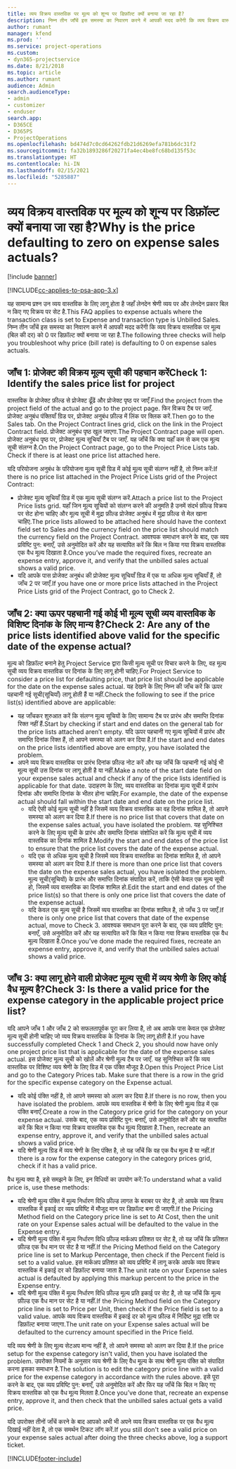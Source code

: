 ```yaml
---
title: व्यय विक्रय वास्तविक पर मूल्य को शून्य पर डिफ़ॉल्ट क्यों बनाया जा रहा है?
description: निम्न तीन जाँचें इस समस्या का निवारण करने में आपकी मदद करेंगी कि व्यय विक्रय वास्तविक पर मूल्य को 0 पर डिफ़ॉल्ट क्यों बनाया जा रहा है.
author: rumant
manager: kfend
ms.prod: ''
ms.service: project-operations
ms.custom:
- dyn365-projectservice
ms.date: 8/21/2018
ms.topic: article
ms.author: rumant
audience: Admin
search.audienceType:
- admin
- customizer
- enduser
search.app:
- D365CE
- D365PS
- ProjectOperations
ms.openlocfilehash: bd474d7c0cd64262fdb21d6269efa781b6dc31f2
ms.sourcegitcommit: fa32b1893286f20271fa4ec4be8fc68bd135f53c
ms.translationtype: HT
ms.contentlocale: hi-IN
ms.lasthandoff: 02/15/2021
ms.locfileid: "5285887"
---
```

# <a name="why-is-the-price-defaulting-to-zero-on-expense-sales-actuals"></a><span data-ttu-id="27f51-103">व्यय विक्रय वास्तविक पर मूल्य को शून्य पर डिफ़ॉल्ट क्यों बनाया जा रहा है?</span><span class="sxs-lookup"><span data-stu-id="27f51-103">Why is the price defaulting to zero on expense sales actuals?</span></span>

[!include [banner](../includes/psa-now-project-operations.md)]

[!INCLUDE[cc-applies-to-psa-app-3.x](../includes/cc-applies-to-psa-app-3x.md)]

<span data-ttu-id="27f51-104">यह सामान्य प्रश्न उन व्यय वास्तविक के लिए लागू होता है जहाँ लेनदेन श्रेणी व्यय पर और लेनदेन प्रकार बिल न किए गए विक्रय पर सेट है.</span><span class="sxs-lookup"><span data-stu-id="27f51-104">This FAQ applies to expense actuals where the transaction class is set to Expense and transaction type is Unbilled Sales.</span></span> <span data-ttu-id="27f51-105">निम्न तीन जाँचें इस समस्या का निवारण करने में आपकी मदद करेंगी कि व्यय विक्रय वास्तविक पर मूल्य (बिल की दर) को 0 पर डिफ़ॉल्ट क्यों बनाया जा रहा है.</span><span class="sxs-lookup"><span data-stu-id="27f51-105">The following three checks will help you troubleshoot why price (bill rate) is defaulting to 0 on expense sales actuals.</span></span>

## <a name="check-1-identify-the-sales-price-list-for-project"></a><span data-ttu-id="27f51-106">जाँच 1: प्रोजेक्ट की विक्रय मूल्य सूची की पहचान करें</span><span class="sxs-lookup"><span data-stu-id="27f51-106">Check 1: Identify the sales price list for project</span></span>

<span data-ttu-id="27f51-107">वास्तविक के प्रोजेक्ट फ़ील्ड से प्रोजेक्ट ढूँढें और प्रोजेक्ट पृष्ठ पर जाएँ.</span><span class="sxs-lookup"><span data-stu-id="27f51-107">Find the project from the project field of the actual and go to the project page.</span></span> <span data-ttu-id="27f51-108">फिर विक्रय टैब पर जाएँ. प्रोजेक्ट अनुबंध पंक्तियाँ ग्रिड पर, प्रोजेक्ट अनुबंध फ़ील्ड में लिंक पर क्लिक करें.</span><span class="sxs-lookup"><span data-stu-id="27f51-108">Then go to the Sales tab. On the Project Contract lines grid, click on the link in the Project Contract field.</span></span> <span data-ttu-id="27f51-109">प्रोजेक्ट अनुबंध पृष्ठ खुल जाएगा.</span><span class="sxs-lookup"><span data-stu-id="27f51-109">The Project Contract page will open.</span></span> <span data-ttu-id="27f51-110">प्रोजेक्ट अनुबंध पृष्ठ पर, प्रोजेक्ट मूल्य सूचियाँ टैब पर जाएँ. यह जाँचें कि क्या यहाँ कम से कम एक मूल्य सूची संलग्न है.</span><span class="sxs-lookup"><span data-stu-id="27f51-110">On the Project Contract page, go to the Project Price Lists tab. Check if there is at least one price list attached here.</span></span>

<span data-ttu-id="27f51-111">यदि परियोजना अनुबंध के परियोजना मूल्य सूची ग्रिड में कोई मूल्य सूची संलग्न नहीं है, तो निम्न करें:</span><span class="sxs-lookup"><span data-stu-id="27f51-111">If there is no price list attached in the Project Price Lists grid of the Project Contract:</span></span>

- <span data-ttu-id="27f51-112">प्रोजेक्ट मूल्य सूचियाँ ग्रिड में एक मूल्य सूची संलग्न करें.</span><span class="sxs-lookup"><span data-stu-id="27f51-112">Attach a price list to the Project Price lists grid.</span></span> <span data-ttu-id="27f51-113">यहाँ जिन मूल्य सूचियों को संलग्न करने की अनुमति है उनमें संदर्भ फ़ील्ड विक्रय पर सेट होना चाहिए और मूल्य सूची में मुद्रा फ़ील्ड प्रोजेक्ट अनुबंध में मुद्रा फ़ील्ड से मेल खाना चाहिए.</span><span class="sxs-lookup"><span data-stu-id="27f51-113">The price lists allowed to be attached here should have the context field set to Sales and the currency field on the price list should match the currency field on the Project Contract.</span></span> <span data-ttu-id="27f51-114">आवश्यक समाधान करने के बाद, एक व्यय प्रविष्टि पुन: बनाएँ, उसे अनुमोदित करें और यह सत्यापित करें कि बिल न किया गया विक्रय वास्तविक एक वैध मूल्य दिखाता है.</span><span class="sxs-lookup"><span data-stu-id="27f51-114">Once you’ve made the required fixes, recreate an expense entry, approve it, and verify that the unbilled sales actual shows a valid price.</span></span>
- <span data-ttu-id="27f51-115">यदि आपके पास प्रोजेक्ट अनुबंध की प्रोजेक्ट मूल्य सूचियाँ ग्रिड में एक या अधिक मूल्य सूचियाँ हैं, तो जाँच 2 पर जाएँ.</span><span class="sxs-lookup"><span data-stu-id="27f51-115">If you have one or more price lists attached in the Project Price Lists grid of the Project Contract, go to Check 2.</span></span>

## <a name="check-2-are-any-of-the-price-lists-identified-above-valid-for-the-specific-date-of-the-expense-actual"></a><span data-ttu-id="27f51-116">जाँच 2: क्या ऊपर पहचानी गई कोई भी मूल्य सूची व्यय वास्तविक के विशिष्ट दिनांक के लिए मान्य है?</span><span class="sxs-lookup"><span data-stu-id="27f51-116">Check 2: Are any of the price lists identified above valid for the specific date of the expense actual?</span></span>

<span data-ttu-id="27f51-117">मूल्य को डिफ़ॉल्ट बनाने हेतु Project Service द्वारा किसी मूल्य सूची पर विचार करने के लिए, वह मूल्य सूची व्यय विक्रय वास्तविक पर दिनांक के लिए लागू होनी चाहिए.</span><span class="sxs-lookup"><span data-stu-id="27f51-117">For Project Service to consider a price list for defaulting price, that price list should be applicable for the date on the expense sales actual.</span></span> <span data-ttu-id="27f51-118">यह देखने के लिए निम्न की जाँच करें कि ऊपर पहचानी गई सूची(सूचियाँ) लागू होती हैं या नहीं.</span><span class="sxs-lookup"><span data-stu-id="27f51-118">Check the following to see if the price list(s) identified above are applicable:</span></span>

- <span data-ttu-id="27f51-119">यह जाँचकर शुरुआत करें कि संलग्न मूल्य सूचियों के लिए सामान्य टैब पर प्रारंभ और समाप्ति दिनांक रिक्त नहीं हैं.</span><span class="sxs-lookup"><span data-stu-id="27f51-119">Start by checking if start and end dates on the general tab for the price lists attached aren’t empty.</span></span> <span data-ttu-id="27f51-120">यदि ऊपर पहचानी गए मूल्य सूचियों में प्रारंभ और समाप्ति दिनांक रिक्त हैं, तो आपने समस्या को अलग कर दिया है.</span><span class="sxs-lookup"><span data-stu-id="27f51-120">If the start and end dates on the price lists identified above are empty, you have isolated the problem.</span></span> 
- <span data-ttu-id="27f51-121">अपने व्यय विक्रय वास्तविक पर प्रारंभ दिनांक फ़ील्ड नोट करें और यह जाँचें कि पहचानी गई कोई भी मूल्य सूची उस दिनांक पर लागू होती है या नहीं.</span><span class="sxs-lookup"><span data-stu-id="27f51-121">Make a note of the start date field on your expense sales actual and check if any of the price lists identified is applicable for that date.</span></span> <span data-ttu-id="27f51-122">उदाहरण के लिए, व्यय वास्तविक का दिनांक मूल्य सूची में प्रारंभ दिनांक और समाप्ति दिनांक के भीतर होना चाहिए.</span><span class="sxs-lookup"><span data-stu-id="27f51-122">For example, the date of the expense actual should fall within the start date and end date on the price list.</span></span> 
    - <span data-ttu-id="27f51-123">यदि ऐसी कोई मूल्य सूची नहीं है जिसमें व्यय विक्रय वास्तविक का वह दिनांक शामिल है, तो आपने समस्या को अलग कर दिया है.</span><span class="sxs-lookup"><span data-stu-id="27f51-123">If there is no price list that covers that date on the expense sales actual, you have isolated the problem.</span></span> <span data-ttu-id="27f51-124">यह सुनिश्चित करने के लिए मूल्य सूची के प्रारंभ और समाप्ति दिनांक संशोधित करें कि मूल्य सूची में व्यय वास्तविक का दिनांक शामिल है.</span><span class="sxs-lookup"><span data-stu-id="27f51-124">Modify the start and end dates of the price list to ensure that the price list covers the date of the expense actual.</span></span> 
    - <span data-ttu-id="27f51-125">यदि एक से अधिक मूल्य सूची है जिसमें व्यय विक्रय वास्तविक का दिनांक शामिल है, तो आपने समस्या को अलग कर दिया है.</span><span class="sxs-lookup"><span data-stu-id="27f51-125">If there is more than one price list that covers the date on the expense sales actual, you have isolated the problem.</span></span> <span data-ttu-id="27f51-126">मूल्य सूची(सूचियों) के प्रारंभ और समाप्ति दिनांक संपादित करें, ताकि ऐसी केवल एक मूल्य सूची हो, जिसमें व्यय वास्तविक का दिनांक शामिल हो.</span><span class="sxs-lookup"><span data-stu-id="27f51-126">Edit the start and end dates of the price list(s) so that there is only one price list that covers the date of the expense actual.</span></span> 
    - <span data-ttu-id="27f51-127">यदि केवल एक मूल्य सूची है जिसमें व्यय वास्तविक का दिनांक शामिल है, तो जाँच 3 पर जाएँ.</span><span class="sxs-lookup"><span data-stu-id="27f51-127">If there is only one price list that covers that date of the expense actual, move to Check 3.</span></span>
<span data-ttu-id="27f51-128">आवश्यक समाधान पूरा करने के बाद, एक व्यय प्रविष्टि पुन: बनाएँ, उसे अनुमोदित करें और यह सत्यापित करें कि बिल न किया गया विक्रय वास्तविक एक वैध मूल्य दिखाता है.</span><span class="sxs-lookup"><span data-stu-id="27f51-128">Once you’ve done made the required fixes, recreate an expense entry, approve it, and verify that the unbilled sales actual shows a valid price.</span></span>

## <a name="check-3-is-there-a-valid-price-for-the-expense-category-in-the-applicable-project-price-list"></a><span data-ttu-id="27f51-129">जाँच 3: क्या लागू होने वाली प्रोजेक्ट मूल्य सूची में व्यय श्रेणी के लिए कोई वैध मूल्य है?</span><span class="sxs-lookup"><span data-stu-id="27f51-129">Check 3: Is there a valid price for the expense category in the applicable project price list?</span></span> 

<span data-ttu-id="27f51-130">यदि आपने जाँच 1 और जाँच 2 को सफलतापूर्वक पूरा कर लिया है, तो अब आपके पास केवल एक प्रोजेक्ट मूल्य सूची होनी चाहिए जो व्यय विक्रय वास्तविक के दिनांक के लिए लागू होती है.</span><span class="sxs-lookup"><span data-stu-id="27f51-130">If you have successfully completed Check 1 and Check 2, you should now have only one project price list that is applicable for the date of the expense sales actual.</span></span> <span data-ttu-id="27f51-131">इस प्रोजेक्ट मूल्य सूची को खोलें और श्रेणी मू्ल्य टैब पर जाएँ. यह सुनिश्चित करें कि व्यय वास्तविक पर विशिष्ट व्यय श्रेणी के लिए ग्रिड में एक पंक्ति मौजूद है.</span><span class="sxs-lookup"><span data-stu-id="27f51-131">Open this Project Price List and go to the Category Prices tab. Make sure that there is a row in the grid for the specific expense category on the Expense actual.</span></span>
 
- <span data-ttu-id="27f51-132">यदि कोई पंक्ति नहीं है, तो आपने समस्या को अलग कर दिया है.</span><span class="sxs-lookup"><span data-stu-id="27f51-132">If there is no row, then you have isolated the problem.</span></span> <span data-ttu-id="27f51-133">आपके व्यय वास्तविक में श्रेणी के लिए श्रेणी मू्ल्य ग्रिड में एक पंक्ति बनाएँ.</span><span class="sxs-lookup"><span data-stu-id="27f51-133">Create a row in the Category price grid for the category on your expense actual.</span></span> <span data-ttu-id="27f51-134">उसके बाद, एक व्यय प्रविष्टि पुन: बनाएँ, उसे अनुमोदित करें और यह सत्यापित करें कि बिल न किया गया विक्रय वास्तविक एक वैध मूल्य दिखाता है.</span><span class="sxs-lookup"><span data-stu-id="27f51-134">Then, recreate an expense entry, approve it, and verify that the unbilled sales actual shows a valid price.</span></span> 
- <span data-ttu-id="27f51-135">यदि श्रेणी मूल्य ग्रिड में व्यय श्रेणी के लिए पंक्ति है, तो यह जाँचें कि वह एक वैध मूल्य है या नहीं.</span><span class="sxs-lookup"><span data-stu-id="27f51-135">If there is a row for the expense category in the category prices grid, check if it has a valid price.</span></span>

<span data-ttu-id="27f51-136">वैध मूल्य क्या है, इसे समझने के लिए, इन विधियों का उपयोग करें:</span><span class="sxs-lookup"><span data-stu-id="27f51-136">To understand what a valid price is, use these methods:</span></span>

- <span data-ttu-id="27f51-137">यदि श्रेणी मूल्य पंक्ति में मूल्य निर्धारण विधि फ़ील्ड लागत के बराबर पर सेट है, तो आपके व्यय विक्रय वास्तविक में इकाई दर व्यय प्रविष्टि में मौजूद मान पर डिफ़ॉल्ट बना दी जाएगी.</span><span class="sxs-lookup"><span data-stu-id="27f51-137">If the Pricing Method field on the Category price line is set to At Cost, then the unit rate on your Expense sales actual will be defaulted to the value in the Expense entry.</span></span>
- <span data-ttu-id="27f51-138">यदि श्रेणी मूल्य पंक्ति में मूल्य निर्धारण विधि फ़ील्ड मार्कअप प्रतिशत पर सेट है, तो यह जाँचें कि प्रतिशत फ़ील्ड एक वैध मान पर सेट है या नहीं.</span><span class="sxs-lookup"><span data-stu-id="27f51-138">If the Pricing Method field on the Category price line is set to Markup Percentage, then check if the Percent field is set to a valid value.</span></span> <span data-ttu-id="27f51-139">इस मार्कअप प्रतिशत को व्यय प्रविष्टि में लागू करके आपके व्यय विक्रय वास्तविक में इकाई दर को डिफ़ॉल्ट बनाया जाता है.</span><span class="sxs-lookup"><span data-stu-id="27f51-139">The unit rate on your Expense sales actual is defaulted by applying this markup percent to the price in the Expense entry.</span></span>
- <span data-ttu-id="27f51-140">यदि श्रेणी मूल्य पंक्ति में मूल्य निर्धारण विधि फ़ील्ड मूल्य प्रति इकाई पर सेट है, तो यह जाँचें कि मूल्य फ़ील्ड एक वैध मान पर सेट है या नहीं.</span><span class="sxs-lookup"><span data-stu-id="27f51-140">If the Pricing Method field on the Category price line is set to Price per Unit, then check if the Price field is set to a valid value.</span></span> <span data-ttu-id="27f51-141">आपके व्यय विक्रय वास्तविक में इकाई दर को मूल्य फ़ील्ड में निर्दिष्ट मुद्रा राशि पर डिफ़ॉल्ट बनाया जाएगा.</span><span class="sxs-lookup"><span data-stu-id="27f51-141">The unit rate on your Expense sales actual will be defaulted to the currency amount specified in the Price field.</span></span>

<span data-ttu-id="27f51-142">यदि व्यय श्रेणी के लिए मूल्य सेटअप मान्य नहीं है, तो आपने समस्या को अलग कर दिया है.</span><span class="sxs-lookup"><span data-stu-id="27f51-142">If the price setup for the expense category isn't valid, then you have isolated the problem.</span></span> <span data-ttu-id="27f51-143">उपरोक्त नियमों के अनुसार व्यय श्रेणी के लिए वैध मूल्य के साथ श्रेणी मूल्य पंक्ति को संपादित करना इसका समाधान है.</span><span class="sxs-lookup"><span data-stu-id="27f51-143">The solution is to edit the category price line with a valid price for the expense category in accordance with the rules above.</span></span> <span data-ttu-id="27f51-144">इसे पूरा करने के बाद, एक व्यय प्रविष्टि पुन: बनाएँ, उसे अनुमोदित करें और फिर यह जाँचें कि बिल न किए गए विक्रय वास्तविक को एक वैध मूल्य मिलता है.</span><span class="sxs-lookup"><span data-stu-id="27f51-144">Once you’ve done that, recreate an expense entry, approve it, and then check that the unbilled sales actual gets a valid price.</span></span>

<span data-ttu-id="27f51-145">यदि उपरोक्त तीनों जाँचें करने के बाद आपको अभी भी अपने व्यय विक्रय वास्तविक पर एक वैध मूल्य दिखाई नहीं देता है, तो एक समर्थन टिकट लॉग करें.</span><span class="sxs-lookup"><span data-stu-id="27f51-145">If you still don't see a valid price on your expense sales actual after doing the three checks above, log a support ticket.</span></span>




[!INCLUDE[footer-include](../includes/footer-banner.md)]